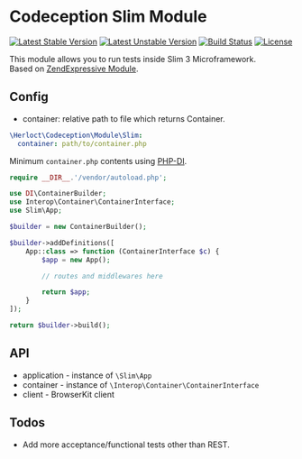 # Codeception Slim Module

[![Latest Stable Version](https://poser.pugx.org/herloct/codeception-slim-module/v/stable)](https://packagist.org/packages/herloct/codeception-slim-module)
[![Latest Unstable Version](https://poser.pugx.org/herloct/codeception-slim-module/v/unstable)](https://packagist.org/packages/herloct/codeception-slim-module)
[![Build Status](https://travis-ci.org/herloct/codeception-slim-module.svg?branch=master)](https://travis-ci.org/herloct/codeception-slim-module)
[![License](https://poser.pugx.org/herloct/codeception-slim-module/license)](https://packagist.org/packages/herloct/codeception-slim-module)

This module allows you to run tests inside Slim 3 Microframework.  
Based on [ZendExpressive Module](https://github.com/Codeception/Codeception/blob/2.2/src/Codeception/Module/ZendExpressive.php).

## Config

* container: relative path to file which returns Container.

```yaml
\Herloct\Codeception\Module\Slim:
  container: path/to/container.php
```

Minimum `container.php` contents using [PHP-DI](http://php-di.org/).

```php
require __DIR__.'/vendor/autoload.php';

use DI\ContainerBuilder;
use Interop\Container\ContainerInterface;
use Slim\App;

$builder = new ContainerBuilder();

$builder->addDefinitions([
    App::class => function (ContainerInterface $c) {
        $app = new App();

        // routes and middlewares here

        return $app;
    }
]);

return $builder->build();
```

## API

* application -  instance of `\Slim\App`
* container - instance of `\Interop\Container\ContainerInterface`
* client - BrowserKit client

## Todos

* Add more acceptance/functional tests other than REST.
